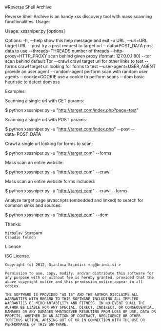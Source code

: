 #Reverse Shell Archive

Reverse Shell Archive is an handy xss discovery tool with mass scanning functionalities.
Usage:

Usage: xsssniper.py [options]

Options:
  -h, --help            show this help message and exit
  -u URL, --url=URL     target URL
  --post                try a post request to target url
  --data=POST_DATA      post data to use
  --threads=THREADS     number of threads
  --http-proxy=HTTP_PROXY
                        scan behind given proxy (format: 127.0.0.1:80)
  --tor                 scan behind default Tor
  --crawl               crawl target url for other links to test
  --forms               crawl target url looking for forms to test
  --user-agent=USER_AGENT
                        provide an user agent
  --random-agent        perform scan with random user agents
  --cookie=COOKIE       use a cookie to perform scans
  --dom                 basic heuristic to detect dom xss

Examples:

Scanning a single url with GET params:

$ python xsssniper.py -u "http://target.com/index.php?page=test"

Scanning a single url with POST params:

$ python xsssniper.py -u "http://target.com/index.php" --post --data=POST_DATA

Crawl a single url looking for forms to scan:

$ python xsssniper.py -u "http://target.com" --forms

Mass scan an entire website:

$ python xsssniper.py -u "http://target.com" --crawl

Mass scan an entire website forms included:

$ python xsssniper.py -u "http://target.com" --crawl --forms

Analyze target page javascripts (embedded and linked) to search for common sinks and sources:

$ python xsssniper.py -u "http://target.com" --dom

Thanks:

    Miroslav Stamparm
    Claudio Telmon

License

ISC License.

    Copyright (c) 2012, Gianluca Brindisi < g@brindi.si >

    Permission to use, copy, modify, and/or distribute this software for any purpose with or without fee is hereby granted, provided that the above copyright notice and this permission notice appear in all copies.

    THE SOFTWARE IS PROVIDED "AS IS" AND THE AUTHOR DISCLAIMS ALL WARRANTIES WITH REGARD TO THIS SOFTWARE INCLUDING ALL IMPLIED WARRANTIES OF MERCHANTABILITY AND FITNESS. IN NO EVENT SHALL THE AUTHOR BE LIABLE FOR ANY SPECIAL, DIRECT, INDIRECT, OR CONSEQUENTIAL DAMAGES OR ANY DAMAGES WHATSOEVER RESULTING FROM LOSS OF USE, DATA OR PROFITS, WHETHER IN AN ACTION OF CONTRACT, NEGLIGENCE OR OTHER TORTIOUS ACTION, ARISING OUT OF OR IN CONNECTION WITH THE USE OR PERFORMANCE OF THIS SOFTWARE.
